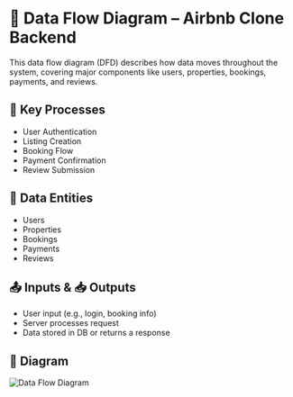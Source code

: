 # 🔄 Data Flow Diagram – Airbnb Clone Backend

This data flow diagram (DFD) describes how data moves throughout the system, covering major components like users, properties, bookings, payments, and reviews.

## 🧱 Key Processes

- User Authentication
- Listing Creation
- Booking Flow
- Payment Confirmation
- Review Submission

## 🔁 Data Entities

- Users
- Properties
- Bookings
- Payments
- Reviews

## 📤 Inputs & 📥 Outputs

- User input (e.g., login, booking info)
- Server processes request
- Data stored in DB or returns a response

## 📎 Diagram

![Data Flow Diagram](data-flow.png)
